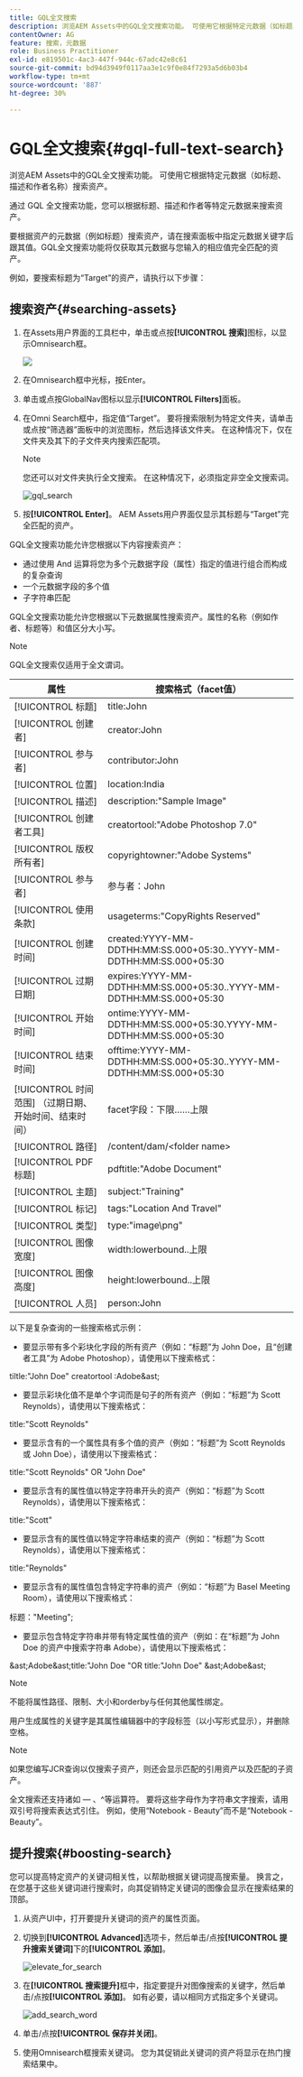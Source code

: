 ```yaml
---
title: GQL全文搜索
description: 浏览AEM Assets中的GQL全文搜索功能。 可使用它根据特定元数据（如标题、描述和作者名称）搜索资产。
contentOwner: AG
feature: 搜索，元数据
role: Business Practitioner
exl-id: e819501c-4ac3-447f-944c-67adc42e8c61
source-git-commit: bd94d3949f0117aa3e1c9f0e84f7293a5d6b03b4
workflow-type: tm+mt
source-wordcount: '887'
ht-degree: 30%

---
```


# GQL全文搜索{#gql-full-text-search}

浏览AEM Assets中的GQL全文搜索功能。 可使用它根据特定元数据（如标题、描述和作者名称）搜索资产。

通过 GQL 全文搜索功能，您可以根据标题、描述和作者等特定元数据来搜索资产。

要根据资产的元数据（例如标题）搜索资产，请在搜索面板中指定元数据关键字后跟其值。GQL全文搜索功能将仅获取其元数据与您输入的相应值完全匹配的资产。

例如，要搜索标题为“Target”的资产，请执行以下步骤：

## 搜索资产{#searching-assets}

1. 在Assets用户界面的工具栏中，单击或点按&#x200B;**[!UICONTROL 搜索]**&#x200B;图标，以显示Omnisearch框。

   ![](assets/do-not-localize/chlimage_1.png)

1. 在Omnisearch框中光标，按Enter。
1. 单击或点按GlobalNav图标以显示&#x200B;**[!UICONTROL Filters]**&#x200B;面板。
1. 在Omni Search框中，指定值“Target”。 要将搜索限制为特定文件夹，请单击或点按“筛选器”面板中的浏览图标，然后选择该文件夹。 在这种情况下，仅在文件夹及其下的子文件夹内搜索匹配项。

   >[!NOTE]
   >
   >您还可以对文件夹执行全文搜索。 在这种情况下，必须指定非空全文搜索词。

   ![gql_search](assets/gql_search.png)

1. 按&#x200B;**[!UICONTROL Enter]**。 AEM Assets用户界面仅显示其标题与“Target”完全匹配的资产。

GQL全文搜索功能允许您根据以下内容搜索资产：

* 通过使用 And 运算将您为多个元数据字段（属性）指定的值进行组合而构成的复杂查询
* 一个元数据字段的多个值
* 子字符串匹配

GQL全文搜索功能允许您根据以下元数据属性搜索资产。属性的名称（例如作者、标题等）和值区分大小写。

>[!NOTE]
>
>GQL全文搜索仅适用于全文谓词。

| 属性 | 搜索格式（facet值） |
|---|---|
| [!UICONTROL 标题] | title:John |
| [!UICONTROL 创建者] | creator:John |
| [!UICONTROL 参与者] | contributor:John |
| [!UICONTROL 位置] | location:India |
| [!UICONTROL 描述] | description:&quot;Sample Image&quot; |
| [!UICONTROL 创建者工具] | creatortool:&quot;Adobe Photoshop 7.0&quot; |
| [!UICONTROL 版权所有者] | copyrightowner:&quot;Adobe Systems&quot; |
| [!UICONTROL 参与者] | 参与者：John |
| [!UICONTROL 使用条款] | usageterms:&quot;CopyRights Reserved&quot; |
| [!UICONTROL 创建时间] | created:YYYY-MM-DDTHH:MM:SS.000+05:30..YYYY-MM-DDTHH:MM:SS.000+05:30 |
| [!UICONTROL 过期日期] | expires:YYYY-MM-DDTHH:MM:SS.000+05:30..YYYY-MM-DDTHH:MM:SS.000+05:30 |
| [!UICONTROL 开始时间] | ontime:YYYY-MM-DDTHH:MM:SS.000+05:30.YYYY-MM-DDTHH:MM:SS.000+05:30 |
| [!UICONTROL 结束时间] | offtime:YYYY-MM-DDTHH:MM:SS.000+05:30..YYYY-MM-DDTHH:MM:SS.000+05:30 |
| [!UICONTROL 时间范围] （过期日期、开始时间、结束时间） | facet字段：下限……上限 |
| [!UICONTROL 路径] | /content/dam/&lt;folder name> |
| [!UICONTROL PDF 标题] | pdftitle:&quot;Adobe Document&quot; |
| [!UICONTROL 主题] | subject:&quot;Training&quot; |
| [!UICONTROL 标记] | tags:&quot;Location And Travel&quot; |
| [!UICONTROL 类型] | type:&quot;image\png&quot; |
| [!UICONTROL 图像宽度] | width:lowerbound..上限 |
| [!UICONTROL 图像高度] | height:lowerbound..上限 |
| [!UICONTROL 人员] | person:John |

以下是复杂查询的一些搜索格式示例：

* 要显示带有多个彩块化字段的所有资产（例如：“标题”为 John Doe，且“创建者工具”为 Adobe Photoshop），请使用以下搜索格式：

tiltle:&quot;John Doe&quot; creatortool :Adobe&amp;ast;

* 要显示彩块化值不是单个字词而是句子的所有资产（例如：“标题”为 Scott Reynolds），请使用以下搜索格式：

title:&quot;Scott Reynolds&quot;

* 要显示含有的一个属性具有多个值的资产（例如：“标题”为 Scott Reynolds 或 John Doe），请使用以下搜索格式：

title:&quot;Scott Reynolds&quot; OR &quot;John Doe&quot;

* 要显示含有的属性值以特定字符串开头的资产（例如：“标题”为 Scott Reynolds），请使用以下搜索格式：

title:&quot;Scott&quot;

* 要显示含有的属性值以特定字符串结束的资产（例如：“标题”为 Scott Reynolds），请使用以下搜索格式：

title:&quot;Reynolds&quot;

* 要显示含有的属性值包含特定字符串的资产（例如：“标题”为 Basel Meeting Room），请使用以下搜索格式：

标题：&quot;Meeting&quot;;

* 要显示包含特定字符串并带有特定属性值的资产（例如：在“标题”为 John Doe 的资产中搜索字符串 Adobe），请使用以下搜索格式：

&amp;ast;Adobe&amp;ast;title:&quot;John Doe &quot;OR title:&quot;John Doe&quot; &amp;ast;Adobe&amp;ast;

>[!NOTE]
>
>不能将属性路径、限制、大小和orderby与任何其他属性绑定。
>
>用户生成属性的关键字是其属性编辑器中的字段标签（以小写形式显示），并删除空格。


>[!NOTE]
>
>如果您编写JCR查询以仅搜索子资产，则还会显示匹配的引用资产以及匹配的子资产。

全文搜索还支持诸如 — 、^等运算符。 要将这些字母作为字符串文字搜索，请用双引号将搜索表达式引住。 例如，使用“Notebook - Beauty”而不是“Notebook - Beauty”。

## 提升搜索{#boosting-search}

您可以提高特定资产的关键词相关性，以帮助根据关键词提高搜索量。 换言之，在您基于这些关键词进行搜索时，向其促销特定关键词的图像会显示在搜索结果的顶部。

1. 从资产UI中，打开要提升关键词的资产的属性页面。
1. 切换到&#x200B;**[!UICONTROL Advanced]**&#x200B;选项卡，然后单击/点按&#x200B;**[!UICONTROL 提升搜索关键词]**&#x200B;下的&#x200B;**[!UICONTROL 添加]**。

   ![elevate_for_search](assets/elevate_for_search.png)

1. 在&#x200B;**[!UICONTROL 搜索提升]**&#x200B;框中，指定要提升对图像搜索的关键字，然后单击/点按&#x200B;**[!UICONTROL 添加]**。 如有必要，请以相同方式指定多个关键词。

   ![add_search_word](assets/add_search_word.png)

1. 单击/点按&#x200B;**[!UICONTROL 保存并关闭]**。
1. 使用Omnisearch框搜索关键词。 您为其促销此关键词的资产将显示在热门搜索结果中。
